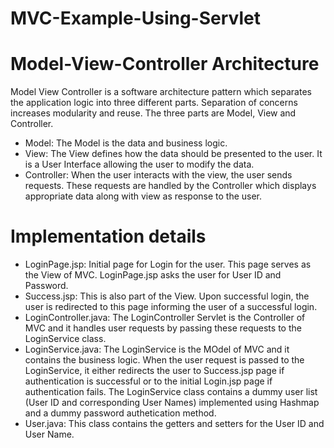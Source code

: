 # MVC-Example-Using-Servlet

# Model-View-Controller Architecture

Model View Controller is a software architecture pattern which separates the application logic into three different parts. Separation of concerns increases modularity and reuse. The three parts are Model, View and Controller. 

- Model: The Model is the data and business logic. 
- View: The View defines how the data should be presented to the user. It is a User Interface allowing the user to modify the data.
- Controller: When the user interacts with the view, the user sends requests. These requests are handled by the Controller which displays appropriate data along with view as response to the user.

# Implementation details

- LoginPage.jsp: Initial page for Login for the user. This page serves as the View of MVC. LoginPage.jsp asks the user for User ID and Password.
- Success.jsp: This is also part of the View. Upon successful login, the user is redirected to this page informing the user of a successful login.
- LoginController.java: The LoginController Servlet is the Controller of MVC and it handles user requests by passing these requests to the LoginService class. 
- LoginService.java: The LoginService is the MOdel of MVC and it contains the business logic. When the user request is passed to the LoginService, it either redirects the user to Success.jsp page if authentication is successful or to the initial Login.jsp page if authentication fails. The LoginService class contains a dummy user list (User ID and corresponding User Names) implemented using Hashmap and a dummy password authetication method. 
- User.java: This class contains the getters and setters for the User ID and User Name.
